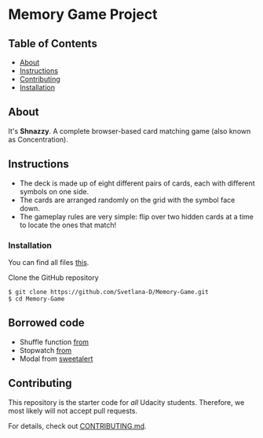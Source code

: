 # Memory Game Project

## Table of Contents

* [About](#about)
* [Instructions](#instructions)
* [Contributing](#contributing)
* [Installation](#installation)

## About
It's **Shnazzy**. A complete browser-based card matching game (also known as Concentration).

## Instructions
* The deck is made up of eight different pairs of cards, each with different symbols on one side.
* The cards are arranged randomly on the grid with the symbol face down.
* The gameplay rules are very simple: flip over two hidden cards at a time to locate the ones that match!

### Installation

You can find all files [this](https://github.com/Svetlana-D/Memory-Game/).

Clone the GitHub repository
```
$ git clone https://github.com/Svetlana-D/Memory-Game.git
$ cd Memory-Game
```

## Borrowed code

* Shuffle function [from](http://stackoverflow.com/a/2450976/)
* Stopwatch [from](https://gist.github.com/anonymous/fe5cdd7e9cd14fea796b27d19f8d1cb6/)
* Modal from [sweetalert](https://sweetalert.js.org/guides/)

## Contributing

This repository is the starter code for _all_ Udacity students. Therefore, we most likely will not accept pull requests.

For details, check out [CONTRIBUTING.md](CONTRIBUTING.md).